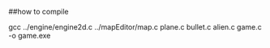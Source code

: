 ##how to compile

gcc ../engine/engine2d.c ../mapEditor/map.c plane.c bullet.c alien.c game.c -o game.exe
